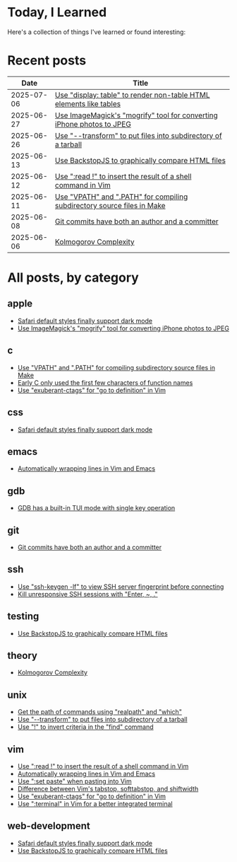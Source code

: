 # Today, I Learned
Here's a collection of things I've learned or found interesting:

# Recent posts
| Date | Title |
|---|---|
| 2025-07-06 | [Use "display: table" to render non-table HTML elements like tables](https://jaredkrinke.github.io/til/css-display-table.html) |
| 2025-06-27 | [Use ImageMagick's "mogrify" tool for converting iPhone photos to JPEG](https://jaredkrinke.github.io/til/convert-iphone-photos-to-jpg.html) |
| 2025-06-26 | [Use "--transform" to put files into subdirectory of a tarball](https://jaredkrinke.github.io/til/tar-into-subdir.html) |
| 2025-06-13 | [Use BackstopJS to graphically compare HTML files](https://jaredkrinke.github.io/til/graphically-compare-html-files.html) |
| 2025-06-12 | [Use ":read !" to insert the result of a shell command in Vim](https://jaredkrinke.github.io/til/vim-read-shell-cmd.html) |
| 2025-06-11 | [Use "VPATH" and ".PATH" for compiling subdirectory source files in Make](https://jaredkrinke.github.io/til/subdir-source-and-make.html) |
| 2025-06-08 | [Git commits have both an author and a committer](https://jaredkrinke.github.io/til/git-commit-vs-author.html) |
| 2025-06-06 | [Kolmogorov Complexity](https://jaredkrinke.github.io/til/kolmogorov-complexity.html) |

# All posts, by category

## apple
* [Safari default styles finally support dark mode](https://jaredkrinke.github.io/til/ios-dark-mode-links-fixed.html)
* [Use ImageMagick's "mogrify" tool for converting iPhone photos to JPEG](https://jaredkrinke.github.io/til/convert-iphone-photos-to-jpg.html)

## c
* [Use "VPATH" and ".PATH" for compiling subdirectory source files in Make](https://jaredkrinke.github.io/til/subdir-source-and-make.html)
* [Early C only used the first few characters of function names](https://jaredkrinke.github.io/til/early-c-id-limites.html)
* [Use "exuberant-ctags" for "go to definition" in Vim](https://jaredkrinke.github.io/til/vim-code-indexing.html)

## css
* [Safari default styles finally support dark mode](https://jaredkrinke.github.io/til/ios-dark-mode-links-fixed.html)

## emacs
* [Automatically wrapping lines in Vim and Emacs](https://jaredkrinke.github.io/til/wrap-lines-vim-emacs.html)

## gdb
* [GDB has a built-in TUI mode with single key operation](https://jaredkrinke.github.io/til/gdb-tui-single-key.html)

## git
* [Git commits have both an author and a committer](https://jaredkrinke.github.io/til/git-commit-vs-author.html)

## ssh
* [Use "ssh-keygen -lf" to view SSH server fingerprint before connecting](https://jaredkrinke.github.io/til/show-ssh-fingerprint.html)
* [Kill unresponsive SSH sessions with "Enter, ~, ."](https://jaredkrinke.github.io/til/kill-unresponsive-ssh.html)

## testing
* [Use BackstopJS to graphically compare HTML files](https://jaredkrinke.github.io/til/graphically-compare-html-files.html)

## theory
* [Kolmogorov Complexity](https://jaredkrinke.github.io/til/kolmogorov-complexity.html)

## unix
* [Get the path of commands using "realpath" and "which"](https://jaredkrinke.github.io/til/absolute-path-of-command.html)
* [Use "--transform" to put files into subdirectory of a tarball](https://jaredkrinke.github.io/til/tar-into-subdir.html)
* [Use "!" to invert criteria in the "find" command](https://jaredkrinke.github.io/til/inverting-find-criteria.html)

## vim
* [Use ":read !" to insert the result of a shell command in Vim](https://jaredkrinke.github.io/til/vim-read-shell-cmd.html)
* [Automatically wrapping lines in Vim and Emacs](https://jaredkrinke.github.io/til/wrap-lines-vim-emacs.html)
* [Use ":set paste" when pasting into Vim](https://jaredkrinke.github.io/til/vim-paste-mode.html)
* [Difference between Vim's tabstop, softtabstop, and shiftwidth](https://jaredkrinke.github.io/til/vim-indentation.html)
* [Use "exuberant-ctags" for "go to definition" in Vim](https://jaredkrinke.github.io/til/vim-code-indexing.html)
* [Use ":terminal" in Vim for a better integrated terminal](https://jaredkrinke.github.io/til/vim-terminal.html)

## web-development
* [Safari default styles finally support dark mode](https://jaredkrinke.github.io/til/ios-dark-mode-links-fixed.html)
* [Use BackstopJS to graphically compare HTML files](https://jaredkrinke.github.io/til/graphically-compare-html-files.html)
